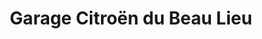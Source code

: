 ---
title: "Garage Citroën du Beau Lieu"
url: /serqueux/garage-citroen-du-beau-lieu/
shop: réparation de voitures
---